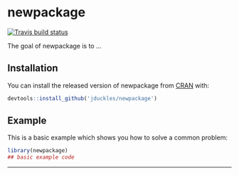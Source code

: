 # newpackage

<!-- badges: start -->
[![Travis build status](https://travis-ci.org/jduckles/newpackage.svg?branch=master)](https://travis-ci.org/jduckles/newpackage)
<!-- badges: end -->

The goal of newpackage is to ...

## Installation

You can install the released version of newpackage from [CRAN](https://CRAN.R-project.org) with:

``` r
devtools::install_github('jduckles/newpackage') 
```

## Example

This is a basic example which shows you how to solve a common problem:

``` r
library(newpackage)
## basic example code
```


---
